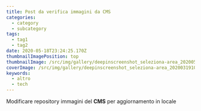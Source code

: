 ```yaml
---
title: Post da verifica immagini da CMS
categories:
  - category
  - subcategory
tags:
  - tag1
  - tag2
date: 2020-05-18T23:24:25.170Z
thumbnailImagePosition: top
thumbnailImage: /src/img/gallery/deepinscreenshot_seleziona-area_20200505175231.png
coverImage: /src/img/gallery/deepinscreenshot_seleziona-area_20200319102858.png
keywords:
  - altro
  - tech
---
```

Modificare repository immagini del **CMS** per aggiornamento in locale